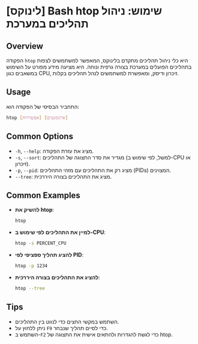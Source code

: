 # [לינוקס] Bash htop שימוש: ניהול תהליכים במערכת

## Overview
הפקודה `htop` היא כלי ניהול תהליכים מתקדם בלינוקס, המאפשר למשתמשים לצפות בתהליכים הפועלים במערכת בצורה גרפית ונוחה. היא מציעה מידע מפורט על השימוש במשאבים כגון CPU, זיכרון ודיסק, ומאפשרת למשתמשים לנהל תהליכים בקלות.

## Usage
התחביר הבסיסי של הפקודה הוא:

```bash
htop [אפשרויות] [ארגומנטים]
```

## Common Options
- `-h`, `--help`: מציג את עזרת הפקודה.
- `-s`, `--sort`: מגדיר את סדר התצוגה של התהליכים (למשל, לפי שימוש ב-CPU או זיכרון).
- `-p`, `--pid`: מציג רק את התהליכים עם מזהי התהליכים (PIDs) המצוינים.
- `--tree`: מציג את התהליכים בצורה היררכית.

## Common Examples
- **להשיק את htop**:
  ```bash
  htop
  ```

- **למיין את התהליכים לפי שימוש ב-CPU**:
  ```bash
  htop -s PERCENT_CPU
  ```

- **להציג תהליך ספציפי לפי PID**:
  ```bash
  htop -p 1234
  ```

- **להציג את התהליכים בצורה היררכית**:
  ```bash
  htop --tree
  ```

## Tips
- השתמש במקשי החצים כדי לנווט בין התהליכים.
- ניתן ללחוץ על `F9` כדי לסיים תהליך שנבחר.
- השתמש ב-`F2` כדי לגשת להגדרות ולהתאים אישית את התצוגה של htop.